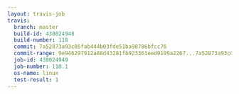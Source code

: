 ```yaml
---
layout: travis-job
travis:
  branch: master
  build-id: 438024948
  build-number: 118
  commit: 7a52873a93c05fab444b03fde51ba98786bfcc76
  commit-range: 9e946297912a88d43281fb923361eed9199a2267...7a52873a93c05fab444b03fde51ba98786bfcc76
  job-id: 438024949
  job-number: 118.1
  os-name: linux
  test-result: 1
---
```

